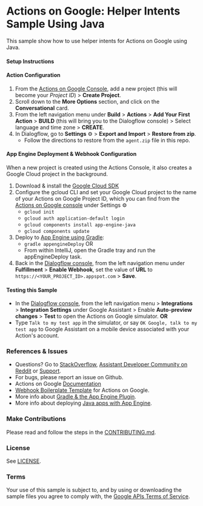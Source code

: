 # Actions on Google: Helper Intents Sample Using Java

This sample show how to use helper intents for Actions on Google using Java.

#### Setup Instructions
 
 #### Action Configuration
 1. From the [Actions on Google Console](https://console.actions.google.com/), add a new project (this will become your *Project ID*) > **Create Project**.
 1. Scroll down to the **More Options** section, and click on the **Conversational** card.
 1. From the left navigation menu under **Build** > **Actions** > **Add Your First Action** > **BUILD** (this will bring you to the Dialogflow console) > Select language and time zone > **CREATE**.
 1. In Dialogflow, go to **Settings** ⚙ > **Export and Import** > **Restore from zip**.
    + Follow the directions to restore from the `agent.zip` file in this repo.
 
 #### App Engine Deployment & Webhook Configuration
 When a new project is created using the Actions Console, it also creates a Google Cloud project in the background.
 
 1. Download & install the [Google Cloud SDK](https://cloud.google.com/sdk/docs/)
 1. Configure the gcloud CLI and set your Google Cloud project to the name of your Actions on Google Project ID, which you can find from the [Actions on Google console](https://console.actions.google.com/) under Settings ⚙
    + `gcloud init`
    + `gcloud auth application-default login`
    + `gcloud components install app-engine-java`
    + `gcloud components update`
 1. Deploy to [App Engine using Gradle](https://cloud.google.com/appengine/docs/flexible/java/using-gradle):
    + `gradle appengineDeploy` OR
    +  From within IntelliJ, open the Gradle tray and run the appEngineDeploy task.
 1. Back in the [Dialogflow console](https://console.dialogflow.com), from the left navigation menu under **Fulfillment** > **Enable Webhook**, set the value of **URL** to `https://<YOUR_PROJECT_ID>.appspot.com` > **Save**.
 
 #### Testing this Sample
 + In the [Dialogflow console](https://console.dialogflow.com), from the left navigation menu > **Integrations** > **Integration Settings** under Google Assistant > Enable **Auto-preview changes** >  **Test** to open the Actions on Google simulator. **OR**
 + Type `Talk to my test app` in the simulator, or say `OK Google, talk to my test app` to Google Assistant on a mobile device associated with your Action's account.
 
### References & Issues
+ Questions? Go to [StackOverflow](https://stackoverflow.com/questions/tagged/actions-on-google), [Assistant Developer Community on Reddit](https://www.reddit.com/r/GoogleAssistantDev/) or [Support](https://developers.google.com/actions/support/).
+ For bugs, please report an issue on Github.
+ Actions on Google [Documentation](https://developers.google.com/actions/extending-the-assistant)
+ [Webhook Boilerplate Template](https://github.com/actions-on-google/dialogflow-webhook-boilerplate-java) for Actions on Google.
+ More info about [Gradle & the App Engine Plugin](https://cloud.google.com/appengine/docs/flexible/java/using-gradle).
+ More info about deploying [Java apps with App Engine](https://cloud.google.com/appengine/docs/standard/java/quickstart).
 
### Make Contributions
Please read and follow the steps in the [CONTRIBUTING.md](CONTRIBUTING.md).
 
### License
See [LICENSE](LICENSE).
 
### Terms
Your use of this sample is subject to, and by using or downloading the sample files you agree to comply with, the [Google APIs Terms of Service](https://developers.google.com/terms/).
